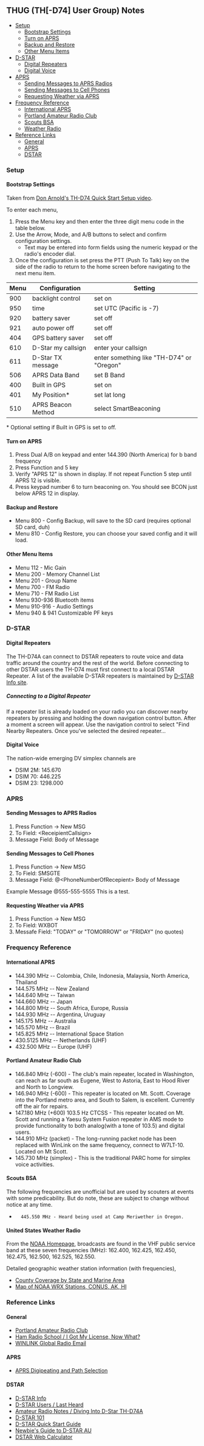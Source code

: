## THUG (TH[-D74] User Group) Notes

- [Setup](#Setup)
    * [Bootstrap Settings](#bootstrap-settings)
    * [Turn on APRS](#turn-on-aprs)
    * [Backup and Restore](#backup-and-restore)
    * [Other Menu Items](#other-menu-items)
- [D-STAR](#d-star)
    * [Digital Repeaters](#digital-repeaters)
    * [Digital Voice](#digital-voice)
- [APRS](#aprs)
    * [Sending Messages to APRS Radios](#sending-messages-to-aprs-radios)
    * [Sending Messages to Cell Phones](#sending-messages-to-cell-phones)
    * [Requesting Weather via APRS](#requesting-weather-via-aprs)
- [Frequency Reference](#frequency-reference)
    * [International APRS](#international-aprs)
    * [Portland Amateur Radio Club](#portland-amateur-radio-club)
    * [Scouts BSA](#scouts-bsa)
    * [Weather Radio](#united-states-weather-radio)
- [Reference Links](#reference-links)
    * [General](#general)
    * [APRS](#aprs)
    * [DSTAR](#dstar)

### Setup

#### Bootstrap Settings

Taken from [Don Arnold's TH-D74 Quick Start Setup video](https://youtu.be/aldEwRD4tYw).

To enter each menu,

1. Press the Menu key and then enter the three digit menu code in the table below.
2. Use the Arrow, Mode, and A/B buttons to select and confirm configuration settings.
    * Text may be entered into form fields using the numeric keypad or the radio's encoder dial.
3. Once the configuration is set press the PTT (Push To Talk) key on the side of the radio to return to the home screen before navigating to the next menu item.


| Menu | Configuration | Setting |
|---|---|---|
| 900 | backlight control | set on |
| 950 | time | set UTC (Pacific is -7) |
| 920 | battery saver | set off |
| 921 | auto power off | set off |
| 404 | GPS battery saver | set off |
| 610 | D-Star my callsign | enter your callsign |
| 611 | D-Star TX message | enter something like "TH-D74" or "Oregon" |
| 506 | APRS Data Band | set B Band |
| 400 | Built in GPS | set on |
| 401 | My Position* | set lat long |
| 510 | APRS Beacon Method | select SmartBeaconing |

\* Optional setting if Built in GPS is set to off.

#### Turn on APRS
1.  Press Dual A/B on keypad and enter 144.390 (North America) for b band frequency
2.  Press Function and 5 key
3.  Verify "APRS 12" is shown in display. If not repeat Function 5 step until APRS 12 is visible.
4.  Press keypad number 6 to turn beaconing on. You should see BCON just below APRS 12 in display.

#### Backup and Restore
*   Menu 800 - Config Backup, will save to the SD card (requires optional SD card, duh)
*   Menu 810 - Config Restore, you can choose your saved config and it will load.

#### Other Menu Items
*   Menu 112 - Mic Gain
*   Menu 200 - Memory Channel List
*   Menu 201 - Group Name
*   Menu 700 - FM Radio
*   Menu 710 - FM Radio List
*   Menu 930-936 Bluetooth items
*   Menu 910-916 - Audio Settings
*   Menu 940 & 941 Customizable PF keys

### D-STAR

#### Digital Repeaters

The TH-D74A can connect to DSTAR repeaters to route voice and data traffic around the country and the rest of the world. Before connecting to other DSTAR users the TH-D74 must first connect to a local DSTAR Repeater. A list of the available D-STAR repeaters is maintained by [D-STAR Info site](http://www.dstarinfo.com/repeater-list.aspx).

##### Connecting to a Digital Repeater

If a repeater list is already loaded on your radio you can discover nearby repeaters by pressing and holding the down navigation control button. After a moment a screen will appear. Use the navigation control to select "Find Nearby Repeaters. Once you've selected the desired repeater...

#### Digital Voice

The nation-wide emerging DV simplex channels are

*   DSIM 2M: 145.670
*   DSIM 70: 446.225
*   DSIM 23: 1298.000

### APRS

#### Sending Messages to APRS Radios
1. Press Function -> New MSG
2. To Field: \<ReceipientCallsign\>
3. Message Field: Body of Message

#### Sending Messages to Cell Phones
1. Press Function -> New MSG
2. To Field: SMSGTE
3. Message Field: @\<PhoneNumberOfRecepient\> Body of Message

Example Message
@555-555-5555 This is a test.

#### Requesting Weather via APRS
1. Press Function -> New MSG
2. To Field: WXBOT
3. Messafe Field: "TODAY" or "TOMORROW" or "FRIDAY" (no quotes)

### Frequency Reference

#### International APRS

*   144.390 MHz -- Colombia, Chile, Indonesia, Malaysia, North America, Thailand
*   144.575 MHz -- New Zealand
*   144.640 MHz -- Taiwan
*   144.660 MHz -- Japan
*   144.800 MHz -- South Africa, Europe, Russia
*   144.930 MHz -- Argentina, Uruguay
*   145.175 MHz -- Australia
*   145.570 MHz -- Brazil
*   145.825 MHz -- International Space Station
*   430.5125 MHz -- Netherlands (UHF)
*   432.500 MHz  -- Europe (UHF)

#### Portland Amateur Radio Club

*   146.840 MHz (-600) - The club's main repeater, located in Washington, can reach as far south as Eugene, West to Astoria, East to Hood River and North to Longview.
*   146.940 MHz (-600) - This repeater is located on Mt. Scott. Coverage into the Portland metro area, and South to Salem, is excellent. Currently off the air for repairs.
*   147.180 MHz (+600) 103.5 Hz CTCSS - This repeater located on Mt. Scott and running a Yaesu System Fusion repeater in AMS mode to provide functionality to both analog(with a tone of 103.5) and digital users.
*   144.910 MHz (packet) - The long-running packet node has been replaced with WinLink on the same frequency, connect to W7LT-10. Located on Mt Scott.
*   145.730 MHz (simplex) - This is the traditional PARC home for simplex voice activities.

#### Scouts BSA

The following frequencies are unofficial but are used by scouters at events with some predicability. But do note, these are subject to change without notice at any time.

*       445.550 MHz - Heard being used at Camp Meriwether in Oregon.

#### United States Weather Radio

From the [NOAA Homepage](https://www.nws.noaa.gov/nwr/index.php), broadcasts are found in the VHF public service band at these seven frequencies (MHz): 162.400, 162.425, 162.450, 162.475, 162.500, 162.525, 162.550.

Detailed geographic weather station information (with frequencies),

*   [County Coverage by State and Marine Area](https://www.nws.noaa.gov/nwr/coverage/county_coverage.html)
*   [Map of NOAA WRX Stations, CONUS, AK, HI](https://www.nws.noaa.gov/nwr/resources/NWR_poster.pdf)

### Reference Links

#### General
*   [Portland Amateur Radio Club](http://www.w7lt.org)
*   [Ham Radio School / I Got My License, Now What?](https://hamradioschool.com/i-got-my-license-now-what/)
*   [WINLINK Global Radio Email](https://winlink.org)

#### APRS
*   [APRS Digipeating and Path Selection](http://wa8lmf.net/DigiPaths/)

#### DSTAR
*   [D-STAR Info](http://www.dstarinfo.com/home.aspx)
*   [D-STAR Users / Last Heard](http://dstarusers.org/lastheard.php)
*   [Amateur Radio Notes / Diving Into D-Star TH-D74A](https://amateurradionotes.com/th-d74.htm)
*   [D-STAR 101](http://www.dstar101.com/basicoperation.htm)
*   [D-STAR Quick Start Guide](http://www.roblocher.com/whitepapers/dstar.html)
*   [Newbie's Guide to D-STAR AU](http://www.dstar.org.au/wp-content/uploads/2015/02/Newbies-Guide-to-D-Star-V2.01.pdf)
*   [DSTAR Web Calculator](http://www.dstarinfo.com/Calculator/DSTAR%20Web%20Calculator.aspx)
